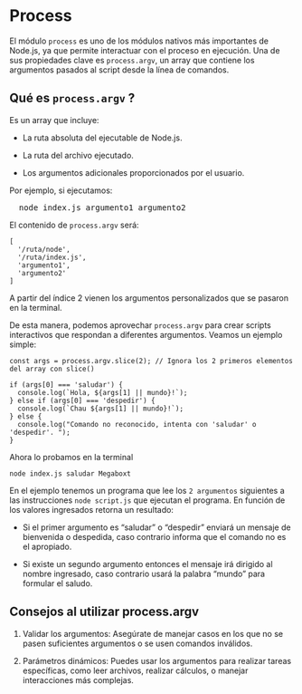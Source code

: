 # Process  

El módulo `process` es uno de los módulos nativos más importantes de Node.js, ya que permite interactuar con el proceso en ejecución. Una de sus propiedades clave es `process.argv`, un array que contiene los argumentos pasados al script desde la línea de comandos.  

## Qué es `process.argv` ?

Es un array que incluye:  

  - La ruta absoluta del ejecutable de Node.js.  
  
  - La ruta del archivo ejecutado.  
  
  - Los argumentos adicionales proporcionados por el usuario.  

Por ejemplo, si ejecutamos:

<pre>
  node index.js argumento1 argumento2
</pre>

El contenido de `process.argv` será:


    [
      '/ruta/node',
      '/ruta/index.js',
      'argumento1',
      'argumento2'
    ]


A partir del índice 2 vienen los argumentos personalizados que se pasaron en la terminal.

De esta manera, podemos aprovechar `process.argv` para crear scripts interactivos que respondan a diferentes argumentos. Veamos un ejemplo simple:

    const args = process.argv.slice(2); // Ignora los 2 primeros elementos del array con slice()

    if (args[0] === 'saludar') {
      console.log(`Hola, ${args[1] || mundo}!`);
    } else if (args[0] === 'despedir') {
      console.log(`Chau ${args[1] || mundo}!`);
    } else {
      console.log("Comando no reconocido, intenta con 'saludar' o 'despedir'. ");
    }

Ahora lo probamos en la terminal

    node index.js saludar Megaboxt


En el ejemplo tenemos un programa que lee los `2 argumentos` siguientes a las instrucciones `node script.js` que ejecutan el programa. 
En función de los valores ingresados retorna un resultado:

- Si el primer argumento es “saludar” o “despedir” enviará un mensaje de bienvenida o despedida, caso contrario informa que el comando no es el apropiado.  

- Si existe un segundo argumento entonces el mensaje irá dirigido al nombre ingresado, caso contrario usará la palabra “mundo” para formular el saludo.  


## Consejos al utilizar process.argv  

1. Validar los argumentos: Asegúrate de manejar casos en los que no se pasen suficientes argumentos o se usen comandos inválidos.

2. Parámetros dinámicos: Puedes usar los argumentos para realizar tareas específicas, como leer archivos, realizar cálculos, o manejar interacciones más complejas.
